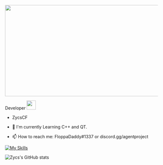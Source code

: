 
<img src="https://komarev.com/ghpvc/zycscf&style=flat-square&color=blue" alt=""/>
<div align="center">
  <img src="https://media.giphy.com/media/dWesBcTLavkZuG35MI/giphy.gif" width="600" height="300"/>
</div>

Developer <img src="https://media.giphy.com/media/WUlplcMpOCEmTGBtBW/giphy.gif" width="30">


- ZycsCF

- :seedling: I'm currently Learning C++ and QT.

- :mailbox: How to reach me: FloppaDaddy#1337 or discord.gg/agentproject


[![My Skills](https://skillicons.dev/icons?i=py,js,html,css,cpp,cs)](https://skillicons.dev)




![Zycs's GitHub stats](https://github-readme-stats.vercel.app/api?username=zycs&show_icons=true&theme=fffefe)



<!---
--->
